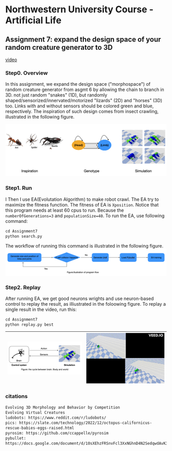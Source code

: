 # Northwestern University Course - Artificial Life

## Assignment 7: expand the design space of your random creature generator to 3D

[video](https://youtu.be/7ln4_slcQMs)

### Step0. Overview

  In this assignment, we expand the design space ("morphospace") of random creature generator from asgmt 6 by allowing the chain to branch in 3D. not just random "snakes" (1D), but randomly shaped/sensorized/innervated/motorized "lizards" (2D) and "horses" (3D) too. Links with and without sensors should be colored green and blue, respectively. The inspiration of such design comes from insect crawling, illustrated in the following figure. 

  ![](./Assignment7/data/description.png)

### Step1. Run

  I Then I use EA(Evolutation Algorithm) to make robot crawl. The EA try to maximize the fitness function. The fitness of EA is `Xposition`.
  Notice that this program needs at least 60 cpus to run. Because the `numberOfGenerations=3` and `populationSize=40`. To run the EA, use following command: 
  
  ```
  cd Assignment7
  python search.py
  ```

  The workflow of running this command is illustrated in the following figure.
  ![](./Assignment7/data/flow.png)

### Step2. Replay

  After running EA, we get good neurons wrights and use neuron-based control to replay the result, as illiustrated in the foloowing figure. To replay a single result in the video, run this:
  
  ```
  cd Assignment7
  python replay.py best
  ```


  ![](./Assignment7/data/control.png) | ![](./Assignment7/data/A7-v0.gif)
  :-------------------------:|:-------------------------:


### citations

  ```
  Evolving 3D Morphology and Behavior by Competition
  Evolving Virtual Creatures
  ludobots: https://www.reddit.com/r/ludobots/
  pics: https://slate.com/technology/2022/12/octopus-californicus-rescue-babies-eggs-raised.html
  pyrosim: https://github.com/ccappelle/pyrosim
  pybullet: https://docs.google.com/document/d/10sXEhzFRSnvFcl3XxNGhnD4N2SedqwdAvK3dsihxVUA/edit 
  ```
